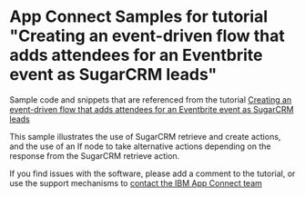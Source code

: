 # App Connect Samples for tutorial "Creating an event-driven flow that adds attendees for an Eventbrite event as SugarCRM leads"

Sample code and snippets that are referenced from the tutorial [Creating an event-driven flow that adds attendees for an Eventbrite event as SugarCRM leads](https://developer.ibm.com/integration/docs/app-connect/tutorials-for-ibm-app-connect/creating-event-driven-flow-adds-attendees-eventbrite-event-sugarcrm-leads/)

This sample illustrates the use of SugarCRM retrieve and create actions, and the use of an If node to take alternative actions depending on the response from the SugarCRM retrieve action.

If you find issues with the software, please add a comment to the tutorial, or use the support mechanisms to [contact the IBM App Connect team](https://developer.ibm.com/integration/support-ibm-integration/#tabappconnect)